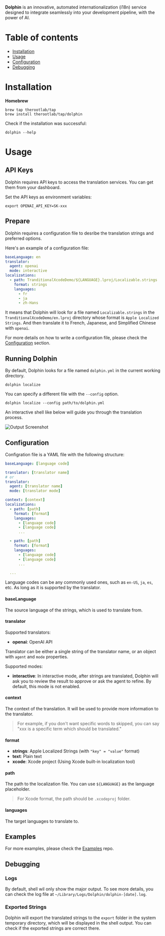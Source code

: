 **Dolphin** is an innovative, automated internationalization (i18n) service designed to integrate seamlessly into your development pipeline, with the power of AI.

# Table of contents

<!--ts-->

- [Installation](#Installation)
- [Usage](#Usage)
- [Configuration](#Configuration)
- [Debugging](#Debugging)

<!--te-->

# Installation

**Homebrew**

```shell
brew tap therootlab/tap
brew install therootlab/tap/dolphin
```

Check if the installation was successful:

```shell
dolphin --help
```

# Usage

## API Keys

Dolphin requires API keys to access the translation services. You can get them from your dashboard.

Set the API keys as environment variables:

```
export OPENAI_API_KEY=SK-xxx
```

## Prepare

Dolphin requires a configuration file to desribe the translation strings and preferred options.

Here's an example of a configuration file:

```yaml
baseLanguage: en
translator:
  agent: openai
  mode: interactive
localizations:
  - path: TranditionalXcodeDemo/${LANGUAGE}.lproj/Localizable.strings
    format: strings
    languages:
      - fr
      - ja
      - zh-Hans
```

It means that Dolphin will look for a file named `Localizable.strings` in the `TranditionalXcodeDemo/en.lproj` directory whose format is `Apple Localized Strings`. And then translate it to French, Japanese, and Simplified Chinese with `openai`.

For more details on how to write a configuration file, please check the [Configuration](#Configuration) section.

## Running Dolphin

By default, Dolphin looks for a file named `dolphin.yml` in the current working directory.

```shell
dolphin localize
```

You can specify a different file with the `--config` option.

```shell
dolphin localize --config path/to/dolphin.yml
```

An interactive shell like below will guide you through the translation process.

![Output Screenshot](assets/output-screenshot.jpg)

## Configuration

Configration file is a YAML file with the following structure:

```yaml
baseLanguage: [language code]

translator: [translator name]
# or
translator:
  agent: [translator name]
  mode: [translator mode]

context: [context]
localizations:
  - path: [path]
    format: [format]
    languages:
      - [language code]
      - [language code]
      ...

  - path: [path]
    format: [format]
    languages:
      - [language code]
      - [language code]
      ...

  ...
```

Language codes can be any commonly used ones, such as `en-US`, `ja`, `es`, etc. As long as it is supported by the translator.

#### baseLanguage

The source language of the strings, which is used to translate from.

#### translator

Supported translators:

- **openai**: OpenAI API

Translator can be either a single string of the translator name, or an object with `agent` and `mode` properties.

Supported modes:

- **interactive**: In interactive mode, after strings are translated, Dolphin will ask you to review the result to approve or ask the agent to refine. By default, this mode is not enabled.

#### context

The context of the translation. It will be used to provide more information to the translator.

> For example, if you don't want specific words to skipped, you can say "xxx is a specific term which should be translated."

#### format

- **strings**: Apple Localized Strings (with `"key" = "value"` format)
- **text**: Plain text
- **xcode**: Xcode project (Using Xcode built-in localization tool)

#### path

The path to the localization file. You can use `${LANGUAGE}` as the language placeholder.

> For Xcode format, the path should be `.xcodeproj` folder.

#### languages

The target languages to translate to.

## Examples

For more examples, please check the [Examples](https://github.com/therootlab/dolphin-examples) repo.

## Debugging

### Logs

By default, shell wil only show the major output. To see more details, you can check the log file at `~/Library/Logs/Dolphin/dolphin-[date].log`.

### Exported Strings

Dolphin will export the translated strings to the `export` folder in the system temporary directory, which will be displayed in the shell output. You can check if the exported strings are correct there.
